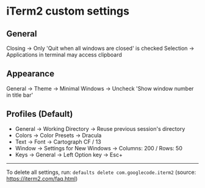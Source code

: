 # iTerm2 custom settings

## General

Closing -> Only 'Quit when all windows are closed' is checked
Selection -> Applications in terminal may access clipboard

## Appearance

General -> Theme -> Minimal
Windows -> Uncheck 'Show window number in title bar'

## Profiles (Default)

- General -> Working Directory -> Reuse previous session's directory
- Colors -> Color Presets -> Dracula
- Text -> Font -> Cartograph CF / 13
- Window -> Settings for New Windows -> Columns: 200 / Rows: 50
- Keys -> General -> Left Option key -> Esc+

---

To delete all settings, run: `defaults delete com.googlecode.iterm2` (source: https://iterm2.com/faq.html)
